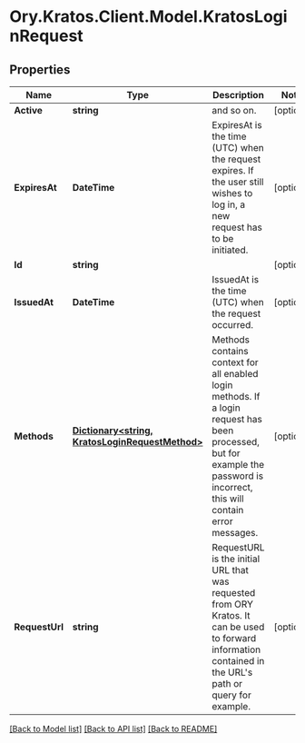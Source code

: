 # Ory.Kratos.Client.Model.KratosLoginRequest
## Properties

Name | Type | Description | Notes
------------ | ------------- | ------------- | -------------
**Active** | **string** | and so on. | [optional] 
**ExpiresAt** | **DateTime** | ExpiresAt is the time (UTC) when the request expires. If the user still wishes to log in, a new request has to be initiated. | [optional] 
**Id** | **string** |  | [optional] 
**IssuedAt** | **DateTime** | IssuedAt is the time (UTC) when the request occurred. | [optional] 
**Methods** | [**Dictionary&lt;string, KratosLoginRequestMethod&gt;**](KratosLoginRequestMethod.md) | Methods contains context for all enabled login methods. If a login request has been processed, but for example the password is incorrect, this will contain error messages. | [optional] 
**RequestUrl** | **string** | RequestURL is the initial URL that was requested from ORY Kratos. It can be used to forward information contained in the URL&#39;s path or query for example. | [optional] 

[[Back to Model list]](../README.md#documentation-for-models) [[Back to API list]](../README.md#documentation-for-api-endpoints) [[Back to README]](../README.md)

